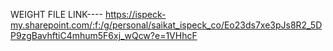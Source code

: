 WEIGHT FILE LINK----
https://ispeck-my.sharepoint.com/:f:/g/personal/saikat_ispeck_co/Eo23ds7xe3pJs8R2_5DP9zgBavhftiC4mhum5F6xj_wQcw?e=1VHhcF
